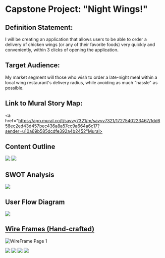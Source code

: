 <h1>Capstone Project: "Night Wings!"</h1>

## **Definition Statement:** ##
I will be creating an application that allows users to be able to order a delivery of chicken wings (or any of their favorite foods) very quickly and conveniently, within 3 clicks of opening the application.

## **Target Audience:** ##
My market segment will those who wish to order a late-night meal within a local wing restaurant's delivery radius, while avoiding as much "hassle" as possible.

## **Link to Mural Story Map:** ##
<a href="https://app.mural.co/t/savvy7321/m/savvy7321/1727540223467/fdd658ec2ed43d457bec436a8a57cc9a664a6c17?sender=u10a69b585dcdfe392a4b2452"Mural></a>

## **Content Outline** ##
<!-- ![Content Outline Page 1](Content Outline p2.png) -->
<img src="Content Outline p1.png" />
<!-- ![Content Outline Page 2](Content Outline p2.png) -->
<img src="Content Outline p2.png" />

## **SWOT Analysis** ##
<img src="SWOT Analysis.png" />

## **User Flow Diagram** ##
<img src="User Flow Diagram.png" />

## <u> Wire Frames (Hand-crafted) </u> ##
![WireFrame Page 1](wireFrame1.jpg)
<!-- <img src="wireFrame1.jpg" /> -->

<img src="wireFrame2.jpg" />

<img src="wireFrame3.jpg" />

<img src="wireFrame4.jpg" />

<img src="wireFrame5.jpg" />
